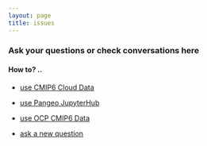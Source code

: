 ```yaml
---
layout: page
title: issues
---
```



###  Ask your questions or check conversations here

#### How to? .. 
- [use CMIP6 Cloud Data](https://github.com/naomi-henderson/naomi-henderson.github.io/issues/1)
- [use Pangeo JupyterHub](https://github.com/naomi-henderson/naomi-henderson.github.io/issues/2)
- [use OCP CMIP6 Data](https://github.com/naomi-henderson/naomi-henderson.github.io/issues/3)

- [ask a new question](https://github.com/naomi-henderson/naomi-henderson.github.io/issues/new)
